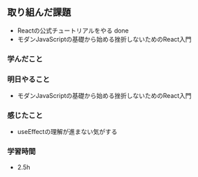 ## 取り組んだ課題
 - Reactの公式チュートリアルをやる done
 - モダンJavaScriptの基礎から始める挫折しないためのReact入門

### 学んだこと


### 明日やること
- モダンJavaScriptの基礎から始める挫折しないためのReact入門

### 感じたこと
- useEffectの理解が進まない気がする


### 学習時間
- 2.5h